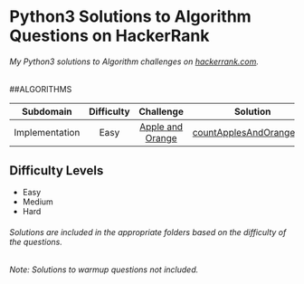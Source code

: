 # Python3 Solutions to Algorithm Questions on HackerRank

###### My Python3 solutions to Algorithm challenges on [hackerrank.com](https://hackerrank.com). 

##ALGORITHMS

Subdomain | Difficulty | Challenge | Solution
:-------------------------: | :----------: | :------------------------------------------: | :------------------------------------------:
Implementation | Easy | [Apple and Orange](https://www.hackerrank.com/challenges/apple-and-orange/problem) | [countApplesAndOranges.py](Implementation/Apple%20and%20Orange/countApplesAndOranges.py)

## Difficulty Levels

* Easy
* Medium
* Hard



###### Solutions are included in the appropriate folders based on the difficulty of the questions.



###### Note: Solutions to warmup questions not included.
